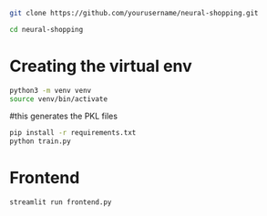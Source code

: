 ```bash
git clone https://github.com/yourusername/neural-shopping.git

cd neural-shopping
```
# Creating the virtual env 
```bash
python3 -m venv venv
source venv/bin/activate
```
#this generates the PKL files 
```bash
pip install -r requirements.txt
python train.py
```

# Frontend 
```bash
streamlit run frontend.py
```